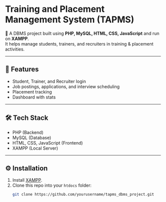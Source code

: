 # Training and Placement Management System (TAPMS)

📌 A DBMS project built using **PHP, MySQL, HTML, CSS, JavaScript** and run on **XAMPP**.  
It helps manage students, trainers, and recruiters in training & placement activities.

---

## 🚀 Features
- Student, Trainer, and Recruiter login
- Job postings, applications, and interview scheduling
- Placement tracking
- Dashboard with stats

---

## 🛠️ Tech Stack
- PHP (Backend)
- MySQL (Database)
- HTML, CSS, JavaScript (Frontend)
- XAMPP (Local Server)

---

## ⚙️ Installation
1. Install [XAMPP](https://www.apachefriends.org/).  
2. Clone this repo into your `htdocs` folder:
   ```bash
   git clone https://github.com/yourusername/tapms_dbms_project.git
